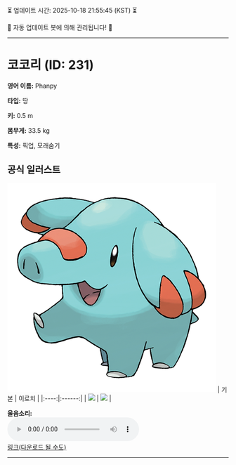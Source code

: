 
⏳ 업데이트 시간: 2025-10-18 21:55:45 (KST) ⏳

🤖 자동 업데이트 봇에 의해 관리됩니다! 🤖

---

# 코코리 (ID: 231)
**영어 이름:** Phanpy

**타입:** 땅

**키:** 0.5 m

**몸무게:** 33.5 kg

**특성:** 픽업, 모래숨기

## 공식 일러스트
![](https://raw.githubusercontent.com/PokeAPI/sprites/master/sprites/pokemon/other/official-artwork/231.png)
| 기본 | 이로치 |
|:----:|:------:|
| <img src="http://play.pokemonshowdown.com/sprites/ani/phanpy.gif" width="200"> | <img src="http://play.pokemonshowdown.com/sprites/ani-shiny/phanpy.gif" width="200"> |

**울음소리:**<br><audio controls src="https://raw.githubusercontent.com/PokeAPI/cries/main/cries/pokemon/latest/231.ogg"></audio><br> [링크(다운로드 될 수도)](https://raw.githubusercontent.com/PokeAPI/cries/main/cries/pokemon/latest/231.ogg)


---
